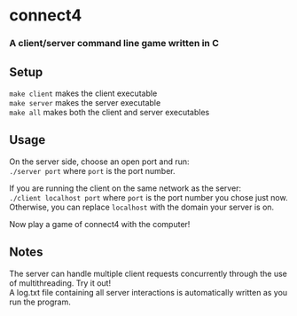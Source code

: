 # connect4
### A client/server command line game written in C   

## Setup
`make client` makes the client executable  
`make server` makes the server executable  
`make all` makes both the client and server executables  

## Usage
On the server side, choose an open port and run:  
`./server port` where `port` is the port number.  

If you are running the client on the same network as the server:  
`./client localhost port` where `port` is the port number you chose just now.  
Otherwise, you can replace `localhost` with the domain your server is on.  

Now play a game of connect4 with the computer!  

## Notes
The server can handle multiple client requests concurrently through the use
of multithreading. Try it out!  
A log.txt file containing all server interactions is automatically written as
you run the program.
